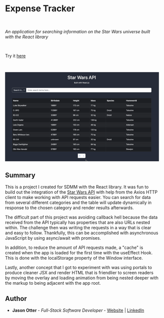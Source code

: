 # Expense Tracker

<br>

_An application for searching information on the Star Wars universe built with the React library_

<br>

Try it [here](https://aesthetic-sfogliatella-5a6c09.netlify.app/)

<br>

![Star Wars API Demo](https://github.com/j-otterbox/star-wars-api/blob/main/starwars-api-demo.gif "Star Wars API in use")

## Summary

This is a project I created for SDMM with the React library. It was fun to build out the integration of the [Star Wars API](https://swapi.dev/) with help from the Axios HTTP client to make working with API requests easier. You can search for data from several different categories and the table will update dynamically in response to the chosen category and render results afterwards.

The difficult part of this project was avoiding callback hell because the data received from the API typically has properties that are also URLs nested within. The challenge then was writing the requests in a way that is clear and easy to follow. Thankfully, this can be accomplished with asynchronous JavaScript by using async/await with promises.

In addition, to reduce the amount of API requests made, a "cache" is created when the app is loaded for the first time with the useEffect Hook. This is done with the localStorage property of the Window interface.

Lastly, another concept that I got to experiment with was using portals to produce cleaner JSX and render HTML that is friendlier to screen readers by moving the overlay and loading animation from being nested deeper with the markup to being adjacent with the app root.

## Author

- **Jason Otter** - _Full-Stack Software Developer_ - [Website](https://jason-otter.netlify.app/) | [LinkedIn](https://www.linkedin.com/in/jason-otter/)
